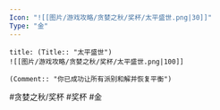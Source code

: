 ```yaml
---
Icon: "![[图片/游戏攻略/贪婪之秋/奖杯/太平盛世.png|30]]"
Type: "金"
---
```

```ad-common-gold-trophy
title: (Title:: "太平盛世")
![[图片/游戏攻略/贪婪之秋/奖杯/太平盛世.png|100]]

(Comment:: "你已成功让所有派别和解并恢复平衡")
```

#贪婪之秋/奖杯 #奖杯 #金
